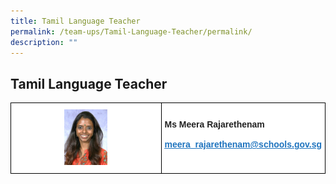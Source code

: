 ```yaml
---
title: Tamil Language Teacher
permalink: /team-ups/Tamil-Language-Teacher/permalink/
description: ""
---
```

## **Tamil Language Teacher**


<style type="text/css">
.tg  {border-collapse:collapse;border-spacing:0;}
.tg td{border-color:black;border-style:solid;border-width:1px;font-family:Arial, sans-serif;font-size:14px;
  overflow:hidden;padding:10px 5px;word-break:normal;}
.tg th{border-color:black;border-style:solid;border-width:1px;font-family:Arial, sans-serif;font-size:14px;
  font-weight:normal;overflow:hidden;padding:10px 5px;word-break:normal;}
.tg .tg-l2bf{background-color:#FFF;color:#222;font-weight:bold;text-align:left;vertical-align:top}
.tg .tg-a3j2{background-color:#FFF;color:#222;text-align:center;vertical-align:middle}
.tg .tg-gj5f{background-color:#;color:#222;text-align:center;vertical-align:middle}
.tg .tg-rs0e{background-color:#;color:#222;font-weight:bold;text-align:left;vertical-align:top}
</style>
<table class="tg">
  <tr>
    <td class="tg-a3j2"><img src="/images/Our%20Team%20UPS/Tamil%20Language%20Teachers/meera.jpg" style="width:30%"></td>
    <td class="tg-l2bf"><br>
			<span style="font-weight:bold">Ms Meera Rajarethenam</span><br><span style="font-weight:bold"></span><br><a href="mailto:meera_rajarethenam@schools.gov.sg" target="_blank" rel="noopener noreferrer"><span style="text-decoration:underline;color:#1E73BE;background-color:transparent">meera_rajarethenam@schools.gov.sg</span></a></td>
  </tr>
</table>